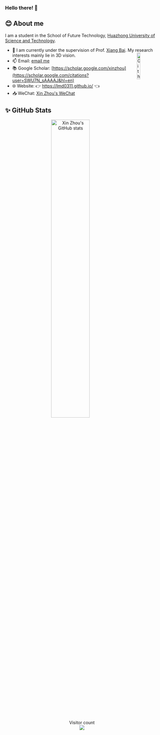 ### Hello there! 👋


## 😊 About me
I am a student in the School of Future Technology, [Huazhong University of Science and Technology](http://english.hust.edu.cn/).

- 🔭 I am currently under the supervision of Prof. [Xiang Bai](https://scholar.google.com/citations?user=UeltiQ4AAAAJ&hl=en). My research interests mainly lie in 3D vision.
  <img width="15%" align="right" alt="Github" src="https://user-images.githubusercontent.com/48678280/88862734-4903af80-d201-11ea-968b-9c939d88a37c.gif" />
- 📫 Email: [email me](mailto:xzhou03@hust.edu.cn)
- 📚️ Google Scholar: [https://scholar.google.com/xinzhou](https://scholar.google.com/citations?user=SWU7N_sAAAAJ&hl=en)
- 🌐 Website: 👉 https://lmd0311.github.io/ 👈
- 📥 WeChat: [Xin Zhou's WeChat](https://lmd0311.github.io/assets/img/wechat.jpg)

## ✨ GitHub Stats
<p align="center"> 
  <img width="50%" align="center" alt="Xin Zhou's GitHub stats" src="https://github-readme-stats.vercel.app/api?username=LMD0311&show_icons=true" />
</p>

<p align="center"> 
  Visitor count<br>
  <img src="https://profile-counter.glitch.me/LMD0311/count.svg" />
</p>
